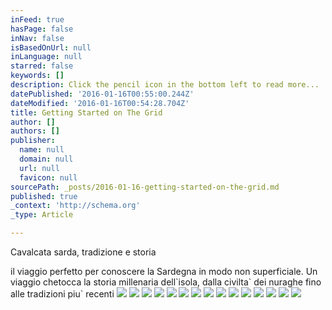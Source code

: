 ```yaml
---
inFeed: true
hasPage: false
inNav: false
isBasedOnUrl: null
inLanguage: null
starred: false
keywords: []
description: Click the pencil icon in the bottom left to read more...
datePublished: '2016-01-16T00:55:00.244Z'
dateModified: '2016-01-16T00:54:28.704Z'
title: Getting Started on The Grid
author: []
authors: []
publisher:
  name: null
  domain: null
  url: null
  favicon: null
sourcePath: _posts/2016-01-16-getting-started-on-the-grid.md
published: true
_context: 'http://schema.org'
_type: Article

---
```

Cavalcata sarda, tradizione e storia

il viaggio perfetto per conoscere la Sardegna in modo non superficiale. Un viaggio chetocca la storia millenaria dell\`isola, dalla civilta\` dei nuraghe fino alle tradizioni piu\` recenti ![](https://the-grid-user-content.s3-us-west-2.amazonaws.com/f37f0f20-3c14-45c6-9b91-bc354007c69c.jpg)
![](https://the-grid-user-content.s3-us-west-2.amazonaws.com/c75e2f15-11e8-464f-ae10-ddb0ca98ef85.jpg)
![](https://the-grid-user-content.s3-us-west-2.amazonaws.com/5ddab7cc-2662-480d-a19a-814c06f3dbe3.jpg)
![](https://the-grid-user-content.s3-us-west-2.amazonaws.com/6c05f7cd-03d6-4e04-a88a-abdfd1c4ec20.jpg)
![](https://the-grid-user-content.s3-us-west-2.amazonaws.com/59e2ffb0-2151-4f5d-b629-eb463ed62a0c.png)
![](https://the-grid-user-content.s3-us-west-2.amazonaws.com/938d8dd6-89f1-4207-bd21-2c60ad1957df.jpg)
![](https://the-grid-user-content.s3-us-west-2.amazonaws.com/50721104-35d6-4d5c-be05-f60e85d9aa2a.png)
![](https://the-grid-user-content.s3-us-west-2.amazonaws.com/972838f6-e30b-43b5-9edd-c85f7d9271c3.jpg)
![](https://the-grid-user-content.s3-us-west-2.amazonaws.com/96cba020-5630-4095-92c9-15e7289a3eca.jpg)
![](https://the-grid-user-content.s3-us-west-2.amazonaws.com/ca8782d4-04ab-4506-af73-ff6bb0de56ff.jpg)
![](https://the-grid-user-content.s3-us-west-2.amazonaws.com/f101e1b4-13eb-4038-80e9-e76375da806a.jpg)
![](https://the-grid-user-content.s3-us-west-2.amazonaws.com/7461dbec-d66c-447f-8c68-6d9721e3fe4c.jpg)
![](https://the-grid-user-content.s3-us-west-2.amazonaws.com/af76548d-f766-42db-a77c-cf738957821f.jpg)
![](https://the-grid-user-content.s3-us-west-2.amazonaws.com/cf0da59a-e77b-4bcb-8748-00b4be39c0f4.jpg)
![](https://the-grid-user-content.s3-us-west-2.amazonaws.com/9fc15105-e7a6-46bb-bda6-9e2371cf59f6.jpg)
